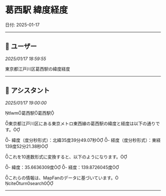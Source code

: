 # 葛西駅 緯度経度

日付: 2025-01-17

---

## 👤 ユーザー
*2025/01/17 18:59:55*

東京都江戸川区葛西駅の緯度経度

---

## 🤖 アシスタント
*2025/01/17 19:00:00*

tlwm葛西駅葛西駅

東京都江戸川区にある東京メトロ東西線の葛西駅の緯度と経度は以下の通りです。

- 緯度（度分秒形式）：北緯35度39分49.07秒
- 経度（度分秒形式）：東経139度52分21.38秒

これを10進数形式に変換すると、以下のようになります。

- 緯度：35.6636309度
- 経度：139.8726045度

これらの情報は、MapFanのデータに基づいています。 citeturn0search0

---
